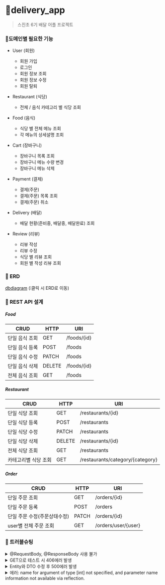 # 🛵delivery_app
> 스진초 6기 배달 어플 프로젝트

### 📌도메인별 필요한 기능
- User (회원)
  - 회원 가입
  - 로그인
  - 회원 정보 조회
  - 회원 정보 수정
  - 회원 탈퇴
  
    
- Restaurant (식당)
  - 전체 / 음식 카테고리 별 식당 조회
  

- Food (음식)
  - 식당 별 전체 메뉴 조회
  - 각 메뉴의 상세설명 조회
    

- Cart (장바구니)
  - 장바구니 목록 조회
  - 장바구니 메뉴 수량 변경
  - 장바구니 메뉴 삭제
 

- Payment (결제)
  - 결제(주문)
  - 결제(주문) 목록 조회
  - 결제(주문) 취소
  

- Delivery (배달)
  - 배달 현황(준비중, 배달중, 배달완료) 조회
  

- Review (리뷰)
  - 리뷰 작성
  - 리뷰 수정
  - 식당 별 리뷰 조회
  - 회원 별 작성 리뷰 조회
  

### 📌 ERD
[dbdiagram](https://dbdiagram.io/d/DeliveryApp-65a61908ac844320aefed754)  (❕클릭 시 ERD로 이동)

### 📌 REST API 설계
##### Food
| CRUD        | HTTP   | URI                       |
|-------------|--------|---------------------------|
| 단일 음식 조회    | GET    | /foods/{id}               |
| 단일 음식 등록    | POST   | /foods                    |
| 단일 음식 수정    | PATCH  | /foods                    |
| 단일 음식 삭제    | DELETE | /foods/{id}               |
| 전체 음식 조회    | GET    | /foods                    |

##### Restaurant
|CRUD| HTTP | URI|
|----|------|----|
| 단일 식당 조회    | GET    | /restaurants/{id}         |
| 단일 식당 등록    | POST   | /restaurants              |
| 단일 식당 수정    | PATCH | /restaurants              |
| 단일 식당 삭제    | DELETE | /restaurants/{id}         |
| 전체 식당 조회 | GET | /restaurants              |
|카테고리별 식당 조회 | GET | /restaurants/category/{category} |


##### Order
| CRUD             | HTTP | URI | 
|------------------|------|-----|
| 단일 주문 조회         | GET | /orders/{id}|
| 단일 주문 등록         | POST | /orders|
| 단일 주문 수정(주문상태수정) | PATCH | /orders/{id}|
| user별 전체 주문 조회   | GET | /orders/user/{user}|

### 📌 트러블슈팅
<details>
  <summary>@RequestBody, @ResponseBody 사용 불가</summary>
  spring프로젝트 생성 시 spring web dependency를 추가하지 않아 발생한 문제로 build.gradle에서 spring-starter-web으로 dependency변경
</details>
<details>
  <summary>GET으로 테스트 시 406에러 발생</summary>
  Food클래스에 getter를 추가하니 해결 → 해당 내용은 추가 공부가 필요
</details>
<details>
  <summary>Entity와 DTO 수정 후 500에러 발생</summary>
  두 객체 모두 기본생성자 추가하니 테스트 통과 → https://whereimsupposedtobe.tistory.com/12
</details>
<details>
  <summary>에러: name for argument of type [int] not specified, and parameter name information not available via reflection.</summary>
  @PathVariable에 name속성 작성을 안하는 바람에 발생한 문제로 추가 작성 후 테스트 통과
</details>
  

